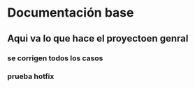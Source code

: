 # Documentación base


## Aqui va lo que hace el proyectoen genral

### se corrigen todos los casos

### prueba hotfix